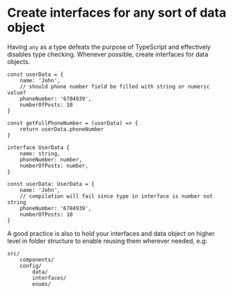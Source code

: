 # Create interfaces for any sort of data object

Having `any` as a type defeats the purpose of TypeScript and effectively disables type checking. Whenever possible, create interfaces for data objects.

```
const userData = {
	name: 'John',
	// should phone number field be filled with string or numeric value?
	phoneNumber: '6784939',
	numberOfPosts: 10
}

const getFullPhoneNumber = (userData) => {
	return userData.phoneNumber
}
```

```
interface UserData {
	name: string,
	phoneNumber: number,
	numberOfPosts: number,
}

const userData: UserData = {
	name: 'John',
	// compilation will fail since type in interface is number not string
	phoneNumber: '6784939',
	numberOfPosts: 10
}
```

A good practice is also to hold your interfaces and data object on higher level in folder structure to enable reusing them wherever needed, e.g:

    src/
    	components/
    	config/
    		data/
    		interfaces/
    		enums/
